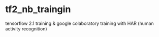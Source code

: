 # tf2_nb_traingin
tensorflow 2.1 training &amp; google colaboratory training with HAR (human activity recognition)
